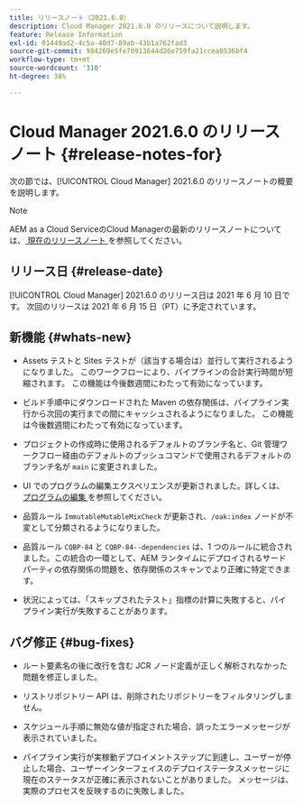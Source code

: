 ```yaml
---
title: リリースノート（2021.6.0）
description: Cloud Manager 2021.6.0 のリリースについて説明します。
feature: Release Information
exl-id: 01449ad2-4c5a-40d7-89ab-43b1a762fad3
source-git-commit: 984269e5fe70913644d26e759fa21ccea0536bf4
workflow-type: tm+mt
source-wordcount: '310'
ht-degree: 38%

---
```


# Cloud Manager 2021.6.0 のリリースノート {#release-notes-for}

次の節では、[!UICONTROL Cloud Manager] 2021.6.0 のリリースノートの概要を説明します。

>[!NOTE]
>AEM as a Cloud ServiceのCloud Managerの最新のリリースノートについては、[ 現在のリリースノート ](https://experienceleague.adobe.com/ja/docs/experience-manager-cloud-service/content/release-notes/cloud-manager/current#getting-access) を参照してください。

## リリース日 {#release-date}

[!UICONTROL Cloud Manager] 2021.6.0 のリリース日は 2021 年 6 月 10 日です。
次回のリリースは 2021 年 6 月 15 日（PT）に予定されています。

## 新機能 {#whats-new}

* Assets テストと Sites テストが（該当する場合は）並行して実行されるようになりました。 このワークフローにより、パイプラインの合計実行時間が短縮されます。 この機能は今後数週間にわたって有効になっています。

* ビルド手順中にダウンロードされた Maven の依存関係は、パイプライン実行から次回の実行までの間にキャッシュされるようになりました。 この機能は今後数週間にわたって有効になっています。

* プロジェクトの作成時に使用されるデフォルトのブランチ名と、Git 管理ワークフロー経由のデフォルトのプッシュコマンドで使用されるデフォルトのブランチ名が `main` に変更されました。

* UI でのプログラムの編集エクスペリエンスが更新されました。詳しくは、[ プログラムの編集 ](/help/getting-started/program-setup.md#editing-program) を参照してください。

* 品質ルール `ImmutableMutableMixCheck` が更新され、`/oak:index` ノードが不変として分類されるようになりました。

* 品質ルール `CQBP-84` と `CQBP-84--dependencies` は、1 つのルールに統合されました。この統合の一環として、AEM ランタイムにデプロイされるサードパーティの依存関係の問題を、依存関係のスキャンでより正確に特定できます。

* 状況によっては、「スキップされたテスト」指標の計算に失敗すると、パイプライン実行が失敗することがあります。

## バグ修正 {#bug-fixes}

* ルート要素名の後に改行を含む JCR ノード定義が正しく解析されなかった問題を修正しました。

* リストリポジトリー API は、削除されたリポジトリーをフィルタリングしません。

* スケジュール手順に無効な値が指定された場合、誤ったエラーメッセージが表示されていました。

* パイプライン実行が実稼動デプロイメントステップに到達し、ユーザーが停止した場合、ユーザーインターフェイスのデプロイステータスメッセージに現在のステータスが正確に表示されないことがありました。 メッセージは、実際のプロセスを反映するのに失敗しました。
